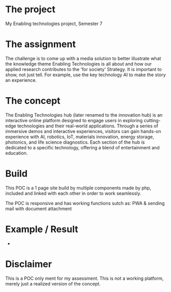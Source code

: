# The project
My Enabling technologies project, Semester 7

# The assignment
The challenge is to come up with a media solution to better illustrate what the knowledge theme
Enabling Technologies is all about and how our applied research contributes to the 'for society'
Strategy. It is important to show, not just tell. For example, use the key technology AI to make
the story an experience.

# The concept
The Enabling Technologies hub (later renamed to the innovation hub) is an interactive online
platform designed to engage users in exploring cutting-edge technologies and their real-world
applications. Through a series of immersive demos and interactive experiences, visitors can
gain hands-on experience with AI, robotics, IoT, materials innovation, energy storage, photonics,
and life science diagnostics. Each section of the hub is dedicated to a specific technology,
offering a blend of entertainment and education.

# Build
This POC is a 1 page site build by multiple components made by php, included and
linked with each other in order to work seamlessly.

The POC is responsive and has working functions sutch as: PWA & sending mail with document attachment

# Example / Result
-

# Disclaimer
This is a POC only ment for my assessment. This is not a working platform, merely just a
realized version of the concept.